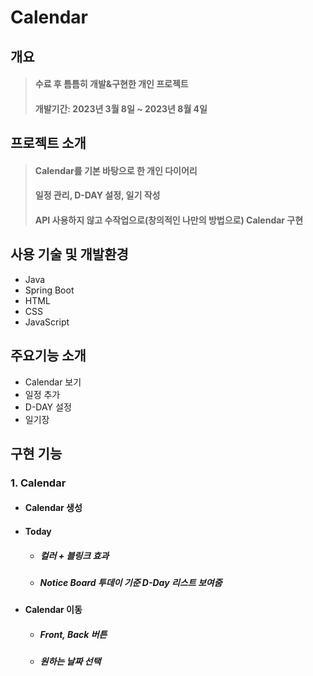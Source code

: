 # Calendar

## 개요
> #### 수료 후 틈틈히 개발&구현한 개인 프로젝트
> #### 개발기간: 2023년 3월 8일 ~ 2023년 8월 4일<br>

## 프로젝트 소개
> #### Calendar를 기본 바탕으로 한 개인 다이어리
> #### 일정 관리, D-DAY 설정, 일기 작성 
> #### API 사용하지 않고 수작업으로(창의적인 나만의 방법으로) Calendar 구현
> #### 

## 사용 기술 및 개발환경
+ Java
+ Spring Boot
+ HTML
+ CSS
+ JavaScript

## 주요기능 소개
+ Calendar 보기
+ 일정 추가
+ D-DAY 설정
+ 일기장

## 구현 기능
### 1. Calendar
+ #### Calendar 생성
+ #### Today
  + ##### 컬러 + 블링크 효과
  + ##### Notice Board 투데이 기준 D-Day 리스트 보여줌
+ #### Calendar 이동
  + ##### Front, Back 버튼
  + ##### 원하는 날짜 선택

